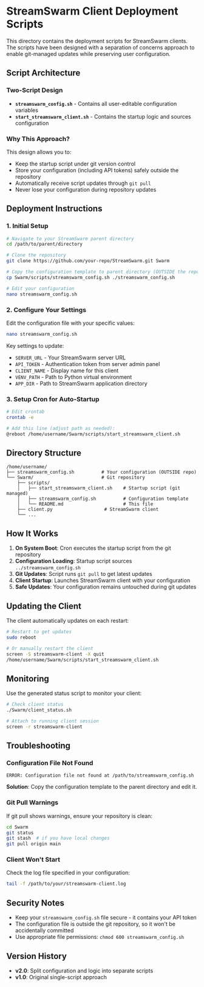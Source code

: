 # StreamSwarm Client Deployment Scripts

This directory contains the deployment scripts for StreamSwarm clients. The scripts have been designed with a separation of concerns approach to enable git-managed updates while preserving user configuration.

## Script Architecture

### Two-Script Design
- **`streamswarm_config.sh`** - Contains all user-editable configuration variables
- **`start_streamswarm_client.sh`** - Contains the startup logic and sources configuration

### Why This Approach?
This design allows you to:
- Keep the startup script under git version control
- Store your configuration (including API tokens) safely outside the repository
- Automatically receive script updates through `git pull`
- Never lose your configuration during repository updates

## Deployment Instructions

### 1. Initial Setup
```bash
# Navigate to your StreamSwarm parent directory
cd /path/to/parent/directory

# Clone the repository
git clone https://github.com/your-repo/StreamSwarm.git Swarm

# Copy the configuration template to parent directory (OUTSIDE the repo)
cp Swarm/scripts/streamswarm_config.sh ./streamswarm_config.sh

# Edit your configuration
nano streamswarm_config.sh
```

### 2. Configure Your Settings
Edit the configuration file with your specific values:
```bash
nano streamswarm_config.sh
```

Key settings to update:
- `SERVER_URL` - Your StreamSwarm server URL
- `API_TOKEN` - Authentication token from server admin panel
- `CLIENT_NAME` - Display name for this client
- `VENV_PATH` - Path to Python virtual environment
- `APP_DIR` - Path to StreamSwarm application directory

### 3. Setup Cron for Auto-Startup
```bash
# Edit crontab
crontab -e

# Add this line (adjust path as needed):
@reboot /home/username/Swarm/scripts/start_streamswarm_client.sh
```

## Directory Structure
```
/home/username/
├── streamswarm_config.sh          # Your configuration (OUTSIDE repo)
└── Swarm/                         # Git repository
    ├── scripts/
    │   ├── start_streamswarm_client.sh    # Startup script (git managed)
    │   ├── streamswarm_config.sh          # Configuration template
    │   └── README.md                      # This file
    ├── client.py                   # StreamSwarm client
    └── ...
```

## How It Works

1. **On System Boot**: Cron executes the startup script from the git repository
2. **Configuration Loading**: Startup script sources `../streamswarm_config.sh` 
3. **Git Updates**: Script runs `git pull` to get latest updates
4. **Client Startup**: Launches StreamSwarm client with your configuration
5. **Safe Updates**: Your configuration remains untouched during git updates

## Updating the Client

The client automatically updates on each restart:
```bash
# Restart to get updates
sudo reboot

# Or manually restart the client
screen -S streamswarm-client -X quit
/home/username/Swarm/scripts/start_streamswarm_client.sh
```

## Monitoring

Use the generated status script to monitor your client:
```bash
# Check client status
./Swarm/client_status.sh

# Attach to running client session
screen -r streamswarm-client
```

## Troubleshooting

### Configuration File Not Found
```
ERROR: Configuration file not found at /path/to/streamswarm_config.sh
```
**Solution**: Copy the configuration template to the parent directory and edit it.

### Git Pull Warnings
If git pull shows warnings, ensure your repository is clean:
```bash
cd Swarm
git status
git stash  # if you have local changes
git pull origin main
```

### Client Won't Start
Check the log file specified in your configuration:
```bash
tail -f /path/to/your/streamswarm-client.log
```

## Security Notes

- Keep your `streamswarm_config.sh` file secure - it contains your API token
- The configuration file is outside the git repository, so it won't be accidentally committed
- Use appropriate file permissions: `chmod 600 streamswarm_config.sh`

## Version History

- **v2.0**: Split configuration and logic into separate scripts
- **v1.0**: Original single-script approach